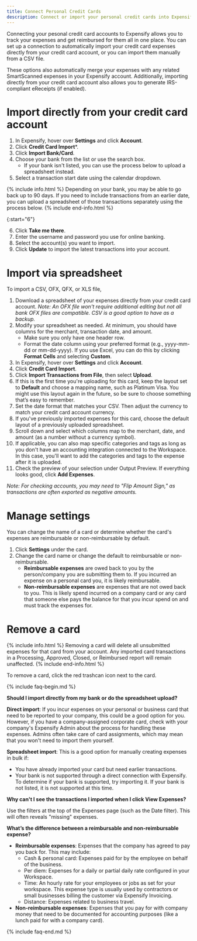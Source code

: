 ```yaml
---
title: Connect Personal Credit Cards
description: Connect or import your personal credit cards into Expensify for tracking and reimbursement
---
```


Connecting your pesonal credit card accounts to Expensify allows you to track your expenses and get reimbursed for them all in one place. You can set up a connection to automatically import your credit card expenses directly from your credit card account, or you can import them manually from a CSV file. 

These options also automatically merge your expenses with any related SmartScanned expenses in your Expensify account. Additionally, importing directly from your credit card account also allows you to generate IRS-compliant eReceipts (if enabled).

# Import directly from your credit card account

1. In Expensify, hover over **Settings** and click **Account**.
2. Click **Credit Card Import***.
3. Click **Import Bank/Card**.
4. Choose your bank from the list or use the search box.
   - If your bank isn't listed, you can use the process below to upload a spreadsheet instead.
5. Select a transaction start date using the calendar dropdown.

{% include info.html %}
Depending on your bank, you may be able to go back up to 90 days. If you need to include transactions from an earlier date, you can upload a spreadsheet of those transactions separately using the process below.
{% include end-info.html %}

{:start="6"}

6. Click **Take me there**.
7. Enter the username and password you use for online banking.
8. Select the account(s) you want to import.
9. Click **Update** to import the latest transactions into your account.

# Import via spreadsheet

To import a CSV, OFX, QFX, or XLS file,

1. Download a spreadsheet of your expenses directly from your credit card account. *Note: An OFX file won't require additional editing but not all bank OFX files are compatible. CSV is a good option to have as a backup.*
2. Modify your spreadsheet as needed. At minimum, you should have columns for the merchant, transaction date, and amount.
   - Make sure you only have one header row.
   - Format the date column using your preferred format (e.g., yyyy-mm-dd or mm-dd-yyyy). If you use Excel, you can do this by clicking **Format Cells** and selecting **Custom**. 
3. In Expensify, hover over **Settings** and click **Account**.
4. Click **Credit Card Import**.
5. Click **Import Transactions from File**, then select **Upload**.
6. If this is the first time you're uploading for this card, keep the layout set to **Default** and choose a mapping name, such as Platinum Visa. You might use this layout again in the future, so be sure to choose something that’s easy to remember.
7. Set the date format that matches your CSV. Then adjust the currency to match your credit card account currency.
8. If you've previously imported expenses for this card, choose the default layout of a previously uploaded spreadsheet.
9. Scroll down and select which columns map to the merchant, date, and amount (as a number without a currency symbol).
10. If applicable, you can also map specific categories and tags as long as you don't have an accounting integration connected to the Workspace. In this case, you'll want to add the categories and tags to the expense after it is uploaded.
11. Check the preview of your selection under Output Preview. If everything looks good, click **Add Expenses**.

*Note: For checking accounts, you may need to "Flip Amount Sign," as transactions are often exported as negative amounts.*

# Manage settings

You can change the name of a card or determine whether the card's expenses are reimbursable or non-reimbursable by default. 

1. Click **Settings** under the card.
2. Change the card name or change the default to reimbursable or non-reimbursable.
   - **Reimbursable expenses** are owed back to you by the person/company you are submitting them to. If you incurred an expense on a personal card you, it is likely reimbursable.
   - **Non-reimbursable expenses** are expenses that are not owed back to you. This is likely spend incurred on a company card or any card that someone else pays the balance for that you incur spend on and must track the expenses for. 

# Remove a card

{% include info.html %}
Removing a card will delete all unsubmitted expenses for that card from your account. Any imported card transactions in a Processing, Approved, Closed, or Reimbursed report will remain unaffected. 
{% include end-info.html %}

To remove a card, click the red trashcan icon next to the card. 

{% include faq-begin.md %}

**Should I import directly from my bank or do the spreadsheet upload?**

**Direct import**: If you incur expenses on your personal or business card that need to be reported to your company, this could be a good option for you. However, if you have a company-assigned corporate card, check with your company's Expensify Admin about the process for handling these expenses. Admins often take care of card assignments, which may mean that you won't need to import them yourself.

**Spreadsheet import**: This is a good option for manually creating expenses in bulk if:
- You have already imported your card but need earlier transactions.
- Your bank is not supported through a direct connection with Expensify. To determine if your bank is supported, try importing it. If your bank is not listed, it is not supported at this time.

**Why can't I see the transactions I imported when I click View Expenses?**

Use the filters at the top of the Expenses page (such as the Date filter). This will often reveals "missing" expenses.

**What’s the difference between a reimbursable and non-reimbursable expense?**

- **Reimbursable expenses**: Expenses that the company has agreed to pay you back for. This may include:
   - Cash & personal card: Expenses paid for by the employee on behalf of the business.
   - Per diem: Expenses for a daily or partial daily rate configured in your Workspace.
   - Time: An hourly rate for your employees or jobs as set for your workspace. This expense type is usually used by contractors or small businesses billing the customer via Expensify Invoicing.
   - Distance: Expenses related to business travel.
- **Non-reimbursable expenses**: Expenses that you pay for with company money that need to be documented for accounting purposes (like a lunch paid for with a company card).

{% include faq-end.md %}
